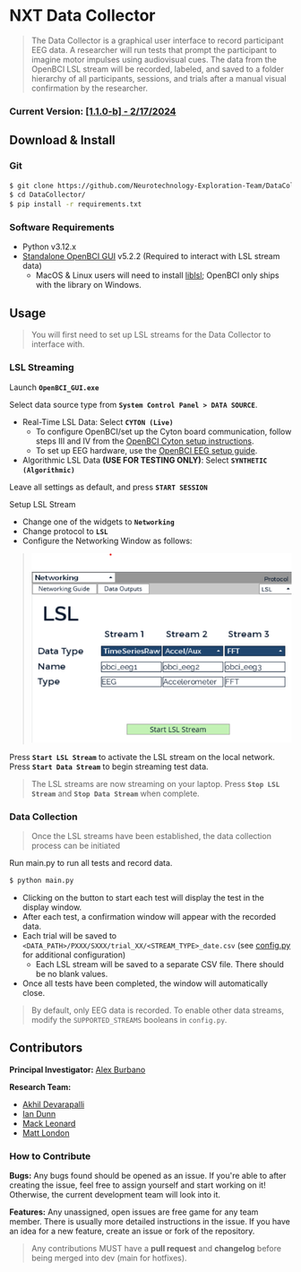 # NXT Data Collector

> The Data Collector is a graphical user interface to record participant EEG data. A researcher will run tests that prompt the participant to imagine motor impulses using audiovisual cues. The data from the OpenBCI LSL stream will be recorded, labeled, and saved to a folder hierarchy of all participants, sessions, and trials after a manual visual confirmation by the researcher.

### Current Version: [[1.1.0-b] - 2/17/2024](docs/changelog.md)

## Download & Install

### Git

```bash
$ git clone https://github.com/Neurotechnology-Exploration-Team/DataCollector.git
$ cd DataCollector/
$ pip install -r requirements.txt
```

### Software Requirements

- Python v3.12.x
- [Standalone OpenBCI GUI](https://openbci.com/downloads) v5.2.2 (Required to interact with LSL stream data)
    - MacOS & Linux users will need to install [liblsl](https://github.com/sccn/liblsl); OpenBCI only ships with the
      library on Windows.

## Usage

> You will first need to set up LSL streams for the Data Collector to interface with.

### LSL Streaming

Launch **`OpenBCI_GUI.exe`**

Select data source type from **`System Control Panel > DATA SOURCE`**.

- Real-Time LSL Data: Select **`CYTON (Live)`**
  - To configure OpenBCI/set up the Cyton board communication, follow steps III and IV from the [OpenBCI Cyton setup instructions](https://docs.openbci.com/GettingStarted/Boards/CytonGS/#iii-prepare-your-openbci-hardware).
  - To set up EEG hardware, use the [OpenBCI EEG setup guide](https://docs.openbci.com/GettingStarted/Biosensing-Setups/EEGSetup/).
- Algorithmic LSL Data **(USE FOR TESTING ONLY)**: Select **`SYNTHETIC (Algorithmic)`**

Leave all settings as default, and press **`START SESSION`**

Setup LSL Stream

- Change one of the widgets to **`Networking`**
- Change protocol to **`LSL`**
- Configure the Networking Window as follows:

> ![image](./docs/images/networking_configuration.png)

Press **`Start LSL Stream`** to activate the LSL stream on the local network. Press **`Start Data Stream`** to begin
streaming test data.

> The LSL streams are now streaming on your laptop. Press **`Stop LSL Stream`** and **`Stop Data Stream`** when
> complete.

### Data Collection

> Once the LSL streams have been established, the data collection process can be initiated

Run main.py to run all tests and record data.

```bash
$ python main.py
```

- Clicking on the button to start each test will display the test in the display window.
- After each test, a confirmation window will appear with the recorded data.
- Each trial will be saved to `<DATA_PATH>/PXXX/SXXX/trial_XX/<STREAM_TYPE>_date.csv` (see [config.py](./config.py) for additional configuration)
  - Each LSL stream will be saved to a separate CSV file. There should be no blank values.
- Once all tests have been completed, the window will automatically close.

> By default, only EEG data is recorded. To enable other data streams, modify the `SUPPORTED_STREAMS` booleans in 
> `config.py`.

## Contributors

**Principal Investigator:** [Alex Burbano](mailto:arb8590@rit.edu)

**Research Team:**

- [Akhil Devarapalli](mailto:ad7171@rit.edu)
- [Ian Dunn](mailto:itd3516@rit.edu)
- [Mack Leonard](mailto:mml2034@rit.edu)
- [Matt London](mailto:mrl2534@rit.edu)

### How to Contribute

**Bugs:** Any bugs found should be opened as an issue. If you're able to after creating the issue, feel free to assign yourself
and start working on it! Otherwise, the current development team will look into it.

**Features:** Any unassigned, open issues are free game for any team member. There is usually more detailed instructions
in the issue. If you have an idea for a new feature, create an issue or fork of the repository.

> Any contributions MUST have a **pull request** and **changelog** before being merged into dev (main for hotfixes).